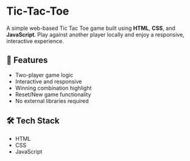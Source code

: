# Tic-Tac-Toe


A simple web-based Tic Tac Toe game built using **HTML**, **CSS**, and **JavaScript**. Play against another player locally and enjoy a responsive, interactive experience.

## 🚀 Features

- Two-player game logic
- Interactive and responsive
- Winning combination highlight
- Reset/New game functionality
- No external libraries required

## 🛠️ Tech Stack

- HTML
- CSS
- JavaScript 



